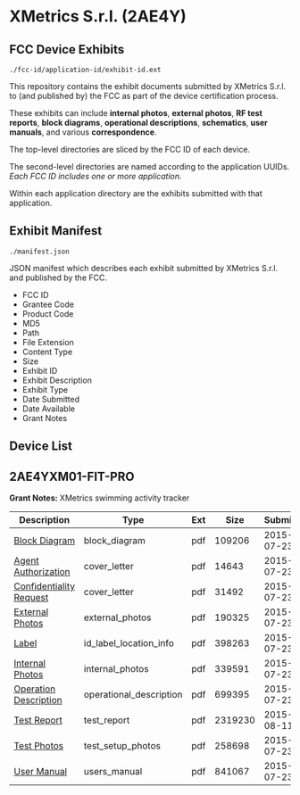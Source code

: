 # XMetrics S.r.l. (2AE4Y)
## FCC Device Exhibits

```
./fcc-id/application-id/exhibit-id.ext
```

This repository contains the exhibit documents submitted by XMetrics S.r.l. to (and published by) the FCC as part of the device certification process.

These exhibits can include **internal photos**, **external photos**, **RF test reports**, **block diagrams**, **operational descriptions**, **schematics**, **user manuals**, and various **correspondence**.

The top-level directories are sliced by the FCC ID of each device.

The second-level directories are named according to the application UUIDs. *Each FCC ID includes one or more application.*

Within each application directory are the exhibits submitted with that application. 

## Exhibit Manifest

```
./manifest.json
```

JSON manifest which describes each exhibit submitted by XMetrics S.r.l. and published by the FCC.

- FCC ID
- Grantee Code
- Product Code
- MD5
- Path
- File Extension
- Content Type
- Size
- Exhibit ID
- Exhibit Description
- Exhibit Type
- Date Submitted
- Date Available
- Grant Notes

## Device List
## 2AE4YXM01-FIT-PRO
**Grant Notes:** XMetrics swimming activity tracker

| Description | Type | Ext | Size | Submitted | Available |
| ----------- | ---- | --- | ---- | --------- | --------- |
| [Block Diagram](2AE4YXM01-FIT-PRO/7f639c682f5c91093bf5982c4967ea91/2689516.pdf) | block_diagram | pdf | 109206 | 2015-07-23 | 2015-07-23 |
| [Agent Authorization](2AE4YXM01-FIT-PRO/7f639c682f5c91093bf5982c4967ea91/2689514.pdf) | cover_letter | pdf | 14643 | 2015-07-23 | 2015-07-23 |
| [Confidentiality Request](2AE4YXM01-FIT-PRO/7f639c682f5c91093bf5982c4967ea91/2689515.pdf) | cover_letter | pdf | 31492 | 2015-07-23 | 2015-07-23 |
| [External Photos](2AE4YXM01-FIT-PRO/7f639c682f5c91093bf5982c4967ea91/2689517.pdf) | external_photos | pdf | 190325 | 2015-07-23 | 2015-07-23 |
| [Label](2AE4YXM01-FIT-PRO/7f639c682f5c91093bf5982c4967ea91/2689519.pdf) | id_label_location_info | pdf | 398263 | 2015-07-23 | 2015-07-23 |
| [Internal Photos](2AE4YXM01-FIT-PRO/7f639c682f5c91093bf5982c4967ea91/2689518.pdf) | internal_photos | pdf | 339591 | 2015-07-23 | 2015-07-23 |
| [Operation Description](2AE4YXM01-FIT-PRO/7f639c682f5c91093bf5982c4967ea91/2689520.pdf) | operational_description | pdf | 699395 | 2015-07-23 | 2015-07-23 |
| [Test Report](2AE4YXM01-FIT-PRO/7f639c682f5c91093bf5982c4967ea91/2710583.pdf) | test_report | pdf | 2319230 | 2015-08-11 | 2015-07-23 |
| [Test Photos](2AE4YXM01-FIT-PRO/7f639c682f5c91093bf5982c4967ea91/2689524.pdf) | test_setup_photos | pdf | 258698 | 2015-07-23 | 2015-07-23 |
| [User Manual](2AE4YXM01-FIT-PRO/7f639c682f5c91093bf5982c4967ea91/2689525.pdf) | users_manual | pdf | 841067 | 2015-07-23 | 2015-07-23 |
